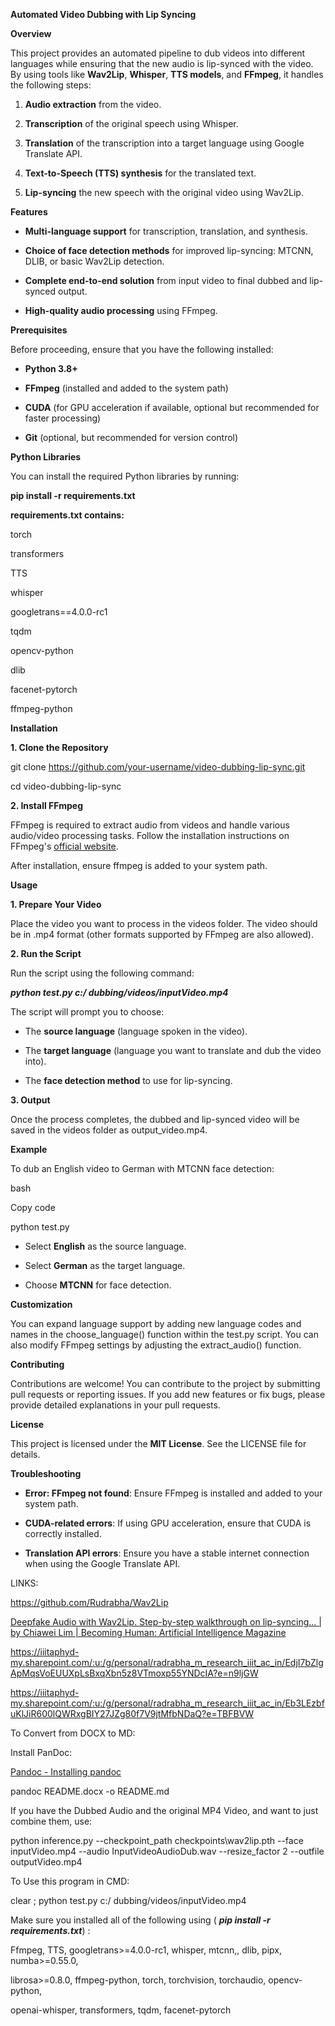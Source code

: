 **Automated Video Dubbing with Lip Syncing**

**Overview**

This project provides an automated pipeline to dub videos into different
languages while ensuring that the new audio is lip-synced with the
video. By using tools like **Wav2Lip**, **Whisper**, **TTS models**, and
**FFmpeg**, it handles the following steps:

1.  **Audio extraction** from the video.

2.  **Transcription** of the original speech using Whisper.

3.  **Translation** of the transcription into a target language using
    Google Translate API.

4.  **Text-to-Speech (TTS) synthesis** for the translated text.

5.  **Lip-syncing** the new speech with the original video using
    Wav2Lip.

**Features**

-   **Multi-language support** for transcription, translation, and
    synthesis.

-   **Choice of face detection methods** for improved lip-syncing:
    MTCNN, DLIB, or basic Wav2Lip detection.

-   **Complete end-to-end solution** from input video to final dubbed
    and lip-synced output.

-   **High-quality audio processing** using FFmpeg.

**Prerequisites**

Before proceeding, ensure that you have the following installed:

-   **Python 3.8+**

-   **FFmpeg** (installed and added to the system path)

-   **CUDA** (for GPU acceleration if available, optional but
    recommended for faster processing)

-   **Git** (optional, but recommended for version control)

**Python Libraries**

You can install the required Python libraries by running:

**pip install -r requirements.txt**

**requirements.txt contains:**

torch

transformers

TTS

whisper

googletrans==4.0.0-rc1

tqdm

opencv-python

dlib

facenet-pytorch

ffmpeg-python

**Installation**

**1. Clone the Repository**

git clone https://github.com/your-username/video-dubbing-lip-sync.git

cd video-dubbing-lip-sync

**2. Install FFmpeg**

FFmpeg is required to extract audio from videos and handle various
audio/video processing tasks. Follow the installation instructions on
FFmpeg\'s [official website](https://ffmpeg.org/download.html).

After installation, ensure ffmpeg is added to your system path.

**Usage**

**1. Prepare Your Video**

Place the video you want to process in the videos folder. The video
should be in .mp4 format (other formats supported by FFmpeg are also
allowed).

**2. Run the Script**

Run the script using the following command:

***python test.py c:/ dubbing/videos/inputVideo.mp4***

The script will prompt you to choose:

-   The **source language** (language spoken in the video).

-   The **target language** (language you want to translate and dub the
    video into).

-   The **face detection method** to use for lip-syncing.

**3. Output**

Once the process completes, the dubbed and lip-synced video will be
saved in the videos folder as output_video.mp4.

**Example**

To dub an English video to German with MTCNN face detection:

bash

Copy code

python test.py

-   Select **English** as the source language.

-   Select **German** as the target language.

-   Choose **MTCNN** for face detection.

**Customization**

You can expand language support by adding new language codes and names
in the choose_language() function within the test.py script. You can
also modify FFmpeg settings by adjusting the extract_audio() function.

**Contributing**

Contributions are welcome! You can contribute to the project by
submitting pull requests or reporting issues. If you add new features or
fix bugs, please provide detailed explanations in your pull requests.

**License**

This project is licensed under the **MIT License**. See the LICENSE file
for details.

**Troubleshooting**

-   **Error: FFmpeg not found**: Ensure FFmpeg is installed and added to
    your system path.

-   **CUDA-related errors**: If using GPU acceleration, ensure that CUDA
    is correctly installed.

-   **Translation API errors**: Ensure you have a stable internet
    connection when using the Google Translate API.

LINKS:

<https://github.com/Rudrabha/Wav2Lip>

[Deepfake Audio with Wav2Lip. Step-by-step walkthrough on lip-syncing...
\| by Chiawei Lim \| Becoming Human: Artificial Intelligence
Magazine](https://becominghuman.ai/deepfake-audio-with-wav2lip-263f0f0e84bc)

<https://iiitaphyd-my.sharepoint.com/:u:/g/personal/radrabha_m_research_iiit_ac_in/EdjI7bZlgApMqsVoEUUXpLsBxqXbn5z8VTmoxp55YNDcIA?e=n9ljGW>

<https://iiitaphyd-my.sharepoint.com/:u:/g/personal/radrabha_m_research_iiit_ac_in/Eb3LEzbfuKlJiR600lQWRxgBIY27JZg80f7V9jtMfbNDaQ?e=TBFBVW>

To Convert from DOCX to MD:

Install PanDoc:

[Pandoc - Installing pandoc](https://pandoc.org/installing.html)

pandoc README.docx -o README.md

If you have the Dubbed Audio and the original MP4 Video, and want to
just combine them, use:

python inference.py \--checkpoint_path checkpoints\\wav2lip.pth \--face
inputVideo.mp4 \--audio InputVideoAudioDub.wav \--resize_factor 2
\--outfile outputVideo.mp4

To Use this program in CMD:

clear ; python test.py c:/ dubbing/videos/inputVideo.mp4

Make sure you installed all of the following using ( ***pip install -r
requirements.txt***) :

Ffmpeg, TTS, googletrans\>=4.0.0-rc1, whisper, mtcnn,, dlib, pipx,
numba\>=0.55.0,

librosa\>=0.8.0, ffmpeg-python, torch, torchvision, torchaudio,
opencv-python,

openai-whisper, transformers, tqdm, facenet-pytorch
